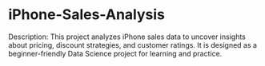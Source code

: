 # iPhone-Sales-Analysis
Description: This project analyzes iPhone sales data to uncover insights about pricing, discount strategies, and customer ratings. It is designed as a beginner-friendly Data Science project for learning and practice.
